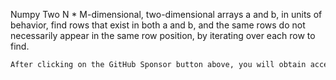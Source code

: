  Numpy Two N * M-dimensional, two-dimensional arrays a and b, in units of behavior, find rows that exist in both a and b, and the same rows do not necessarily appear in the same row position, by iterating over each row to find. 

  ```python  
After clicking on the GitHub Sponsor button above, you will obtain access permissions to my private code repository ( https://github.com/slowlon/my_code_bar ) to view this blog code. By searching the code number of this blog, you can find the code you need, code number is: 2024020309573745758
  ```  
